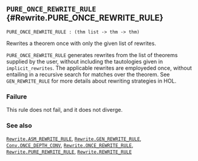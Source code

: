 ## `PURE_ONCE_REWRITE_RULE` {#Rewrite.PURE_ONCE_REWRITE_RULE}


```
PURE_ONCE_REWRITE_RULE : (thm list -> thm -> thm)
```



Rewrites a theorem once with only the given list of rewrites.


`PURE_ONCE_REWRITE_RULE` generates rewrites from the list of theorems
supplied by the user, without including the tautologies given in
`implicit_rewrites`. The applicable rewrites are employeded once, without
entailing in a recursive search for matches over the theorem.
See `GEN_REWRITE_RULE` for more details about rewriting strategies in
HOL.

### Failure

This rule does not fail, and it does not diverge.

### See also

[`Rewrite.ASM_REWRITE_RULE`](#Rewrite.ASM_REWRITE_RULE), [`Rewrite.GEN_REWRITE_RULE`](#Rewrite.GEN_REWRITE_RULE), [`Conv.ONCE_DEPTH_CONV`](#Conv.ONCE_DEPTH_CONV), [`Rewrite.ONCE_REWRITE_RULE`](#Rewrite.ONCE_REWRITE_RULE), [`Rewrite.PURE_REWRITE_RULE`](#Rewrite.PURE_REWRITE_RULE), [`Rewrite.REWRITE_RULE`](#Rewrite.REWRITE_RULE)

